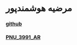 # مرضیه هوشمندپور

### [github](https://github.com/MarziehHoushmandpour)

### [PNU_3991_AR](https://github.com/MarziehHoushmandpour/PNU_3991_AR)
